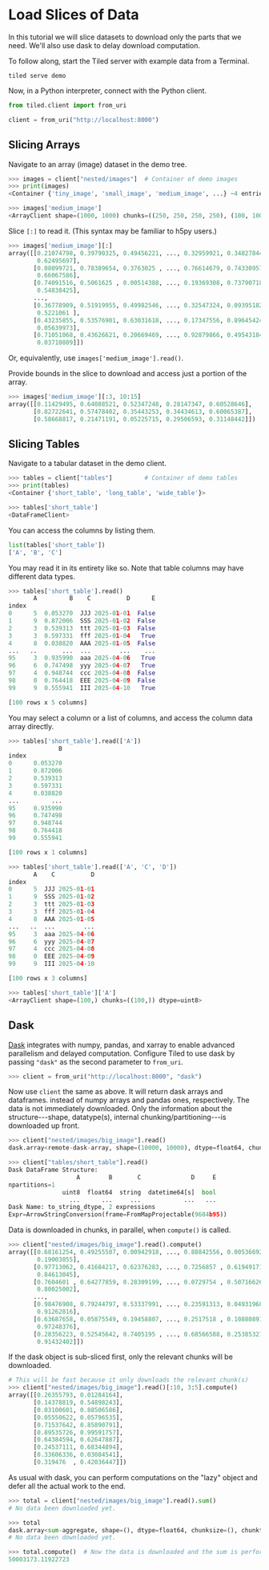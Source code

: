 # Load Slices of Data

In this tutorial we will slice datasets to download only the parts that we
need. We'll also use dask to delay download computation.

To follow along, start the Tiled server with example data from a Terminal.

```
tiled serve demo
```

Now, in a Python interpreter, connect with the Python client.

```python
from tiled.client import from_uri

client = from_uri("http://localhost:8000")
```

## Slicing Arrays

Navigate to an array (image) dataset in the demo tree.

```python
>>> images = client["nested/images"]  # Container of demo images
>>> print(images)
<Container {'tiny_image', 'small_image', 'medium_image', ...} ~4 entries>
```

```python
>>> images['medium_image']
<ArrayClient shape=(1000, 1000) chunks=((250, 250, 250, 250), (100, 100, ..., 100)) dtype=float64>
```

Slice ``[:]`` to read it. (This syntax may be familiar to h5py users.)

```python
>>> images['medium_image'][:]
array([[0.21074798, 0.39790325, 0.49456221, ..., 0.32959921, 0.34827844,
        0.62495697],
       [0.08099721, 0.78389654, 0.3763025 , ..., 0.76614679, 0.74330957,
        0.66067586],
       [0.74091516, 0.5061625 , 0.00514388, ..., 0.19369308, 0.73790718,
        0.54838425],
       ...,
       [0.36778909, 0.51919955, 0.49982546, ..., 0.32547324, 0.09395182,
        0.5221061 ],
       [0.43235855, 0.53576901, 0.63031618, ..., 0.17347556, 0.89645424,
        0.05639973],
       [0.71051068, 0.43626621, 0.20669469, ..., 0.92879866, 0.49543184,
        0.03710809]])
```

Or, equivalently, use ``images['medium_image'].read()``.

Provide bounds in the slice to download and access just a portion of the
array.

```python
>>> images['medium_image'][:3, 10:15]
array([[0.11429495, 0.64088521, 0.52347248, 0.28147347, 0.60528646],
       [0.82722641, 0.57478402, 0.35443253, 0.34434613, 0.60065387],
       [0.58668817, 0.21471191, 0.05225715, 0.29506593, 0.31148442]])
```

## Slicing Tables

Navigate to a tabular dataset in the demo client.

```python
>>> tables = client["tables"]         # Container of demo tables
>>> print(tables)
<Container {'short_table', 'long_table', 'wide_table'}>
```

```python
>>> tables['short_table']
<DataFrameClient>
```

You can access the columns by listing them.

```python
list(tables['short_table'])
['A', 'B', 'C']
```

You may read it in its entirety like so. Note that table columns may have different
data types.

```python
>>> tables['short_table'].read()
       A         B    C          D      E
index
0      5  0.053270  JJJ 2025-01-01  False
1      9  0.872006  SSS 2025-01-02  False
2      3  0.539313  ttt 2025-01-03  False
3      3  0.597331  fff 2025-01-04   True
4      8  0.038820  AAA 2025-01-05  False
...   ..       ...  ...        ...    ...
95     3  0.935990  aaa 2025-04-06   True
96     6  0.747498  yyy 2025-04-07   True
97     4  0.948744  ccc 2025-04-08  False
98     0  0.764418  EEE 2025-04-09  False
99     9  0.555941  III 2025-04-10   True

[100 rows x 5 columns]
```

You may select a column or a list of columns, and access the column data array directly.

```python
>>> tables['short_table'].read(['A'])
              B
index
0      0.053270
1      0.872006
2      0.539313
3      0.597331
4      0.038820
...         ...
95     0.935990
96     0.747498
97     0.948744
98     0.764418
99     0.555941

[100 rows x 1 columns]

>>> tables['short_table'].read(['A', 'C', 'D'])
       A    C          D
index
0      5  JJJ 2025-01-01
1      9  SSS 2025-01-02
2      3  ttt 2025-01-03
3      3  fff 2025-01-04
4      8  AAA 2025-01-05
...   ..  ...        ...
95     3  aaa 2025-04-06
96     6  yyy 2025-04-07
97     4  ccc 2025-04-08
98     0  EEE 2025-04-09
99     9  III 2025-04-10

[100 rows x 3 columns]

>>> tables['short_table']['A']
<ArrayClient shape=(100,) chunks=((100,)) dtype=uint8>
```

## Dask

[Dask](https://dask.org/) integrates with numpy, pandas, and xarray to enable
advanced parallelism and delayed computation. Configure Tiled to use dask
by passing ``"dask"`` as the second parameter to ``from_uri``.

```python
>>> client = from_uri("http://localhost:8000", "dask")
```

Now use ``client`` the same as above. It will return dask arrays and dataframes.
instead of numpy arrays and pandas ones, respectively. The data is not
immediately downloaded. Only the information about the structure---shape,
datatype(s), internal chunking/partitioning---is downloaded up front.

```python
>>> client["nested/images/big_image"].read()
dask.array<remote-dask-array, shape=(10000, 10000), dtype=float64, chunksize=(4096, 4096), chunktype=numpy.ndarray>
```

```python
>>> client["tables/short_table"].read()
Dask DataFrame Structure:
                   A        B       C              D     E
npartitions=1
               uint8  float64  string  datetime64[s]  bool
                 ...      ...     ...            ...   ...
Dask Name: to_string_dtype, 2 expressions
Expr=ArrowStringConversion(frame=FromMapProjectable(9684b95))
```

Data is downloaded in chunks, in parallel, when ``compute()`` is called.

```python
>>> client["nested/images/big_image"].read().compute()
array([[0.68161254, 0.49255507, 0.00942918, ..., 0.88842556, 0.00536692,
        0.19003055],
       [0.97713062, 0.41684217, 0.62376283, ..., 0.7256857 , 0.61949171,
        0.84613045],
       [0.7604601 , 0.64277859, 0.28309199, ..., 0.0729754 , 0.50716626,
        0.80025002],
       ...,
       [0.98476908, 0.79244797, 0.53337991, ..., 0.23591313, 0.04931968,
        0.91262816],
       [0.63687658, 0.05875549, 0.19458807, ..., 0.2517518 , 0.10880891,
        0.97248376],
       [0.28356223, 0.52545642, 0.7405195 , ..., 0.68566588, 0.25385321,
        0.91432402]])
```

If the dask object is sub-sliced first, only the relevant chunks will be
downloaded.

```python
# This will be fast because it only downloads the relevant chunk(s)
>>> client["nested/images/big_image"].read()[:10, 3:5].compute()
array([[0.26355793, 0.01284164],
       [0.14378819, 0.54898243],
       [0.03100601, 0.88506586],
       [0.05550622, 0.05796535],
       [0.71537642, 0.85890791],
       [0.89535726, 0.99591757],
       [0.64384594, 0.62647887],
       [0.24537111, 0.68344894],
       [0.33606336, 0.03084541],
       [0.319476  , 0.42036447]])
```

As usual with dask, you can perform computations on the "lazy" object and defer
all the actual work to the end.


```python
>>> total = client["nested/images/big_image"].read().sum()
# No data been downloaded yet.

>>> total
dask.array<sum-aggregate, shape=(), dtype=float64, chunksize=(), chunktype=numpy.ndarray>
# No data been downloaded yet.

>>> total.compute()  # Now the data is downloaded and the sum is performed.
50003173.11922723
```
